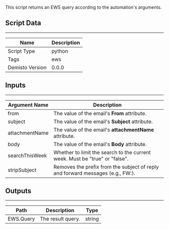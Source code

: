 This script returns an EWS query according to the automation's arguments.
## Script Data
---

| **Name** | **Description** |
| --- | --- |
| Script Type | python |
| Tags | ews |
| Demisto Version | 0.0.0 |

## Inputs
---

| **Argument Name** | **Description** |
| --- | --- |
| from | The value of the email's **From** attribute. |
| subject | The value of the email's **Subject** attribute. |
| attachmentName | The value of the email's **attachmentName** attribute. |
| body | The value of the email's **Body** attribute. |
| searchThisWeek | Whether to limit the search to the current week. Must be "true" or "false". |
| stripSubject | Removes the prefix from the subject of reply and forward messages (e.g., FW:). |

## Outputs
---

| **Path** | **Description** | **Type** |
| --- | --- | --- |
| EWS.Query | The result query. | string |

